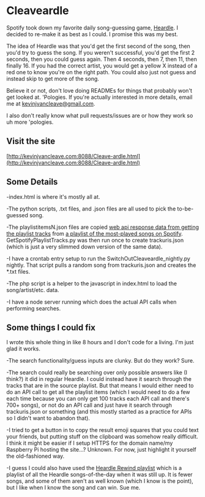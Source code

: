 # Cleaveardle

Spotify took down my favorite daily song-guessing game, [Heardle](https://www.spotify.com/heardle/). I decided to re-make it as best as I could. I promise this was my best.

The idea of Heardle was that you'd get the first second of the song, then you'd try to guess the song. If you weren't successful, you'd get the first 2 seconds, then you could guess again. Then 4 seconds, then 7, then 11, then finally 16. If you had the correct artist, you would get a yellow X instead of a red one to know you're on the right path. You could also just not guess and instead skip to get more of the song.

Believe it or not, don't love doing READMEs for things that probably won't get looked at. 'Pologies. If you're actually interested in more details, email me at [kevinjvancleave@gmail.com](mailto:kevinjvancleave@gmail.com).

I also don't really know what pull requests/issues are or how they work so uh more 'pologies.

## Visit the site
[http://kevinjvancleave.com:8088/Cleave-ardle.html](http://kevinjvancleave.com:8088/Cleave-ardle.html)

## Some Details
-index.html is where it's mostly all at.

-The python scripts, .txt files, and .json files are all used to pick the to-be-guessed song. 

-The playlistitemsN.json files are copied [web api response data from getting the playlist tracks](https://developer.spotify.com/documentation/web-api/reference/get-playlists-tracks) from [a playlist of the most-played songs on Spotify](https://open.spotify.com/playlist/2YRe7HRKNRvXdJBp9nXFza). GetSpotifyPlaylistTracks.py was then run once to create trackuris.json (which is just a very slimmed down version of the same data).

-I have a crontab entry setup to run the SwitchOutCleaveardle_nightly.py nightly. That script pulls a random song from trackuris.json and creates the *.txt files.

-The php script is a helper to the javascript in index.html to load the song/artist/etc. data.

-I have a node server running which does the actual API calls when performing searches.

## Some things I could fix
I wrote this whole thing in like 8 hours and I don't code for a living. I'm just glad it works.

-The search functionality/guess inputs are clunky. But do they work? Sure.

-The search could really be searching over only possible answers like (I think?) it did in regular Heardle. I could instead have it search through the tracks that are in the source playlist. But that means I would either need to do an API call to get all the playlist items (which I would need to do a few each time because you can only get 100 tracks each API call and there's 700+ songs), or not do an API call and just have it search through trackuris.json or something (and this mostly started as a practice for APIs so I didn't want to abandon that).

-I tried to get a button in to copy the result emoji squares that you could text your friends, but putting stuff on the clipboard was somehow really difficult. I think it might be easier if I setup HTTPS for the domain name/my Raspberry Pi hosting the site...? Unknown. For now, just highlight it yourself the old-fashioned way.

-I guess I could also have used the [Heardle Rewind playlist](https://open.spotify.com/playlist/37i9dQZF1DX45XuBi1dgIM) which is a playlist of all the Heardle songs-of-the-day when it was still up. It is fewer songs, and some of them aren't as well known (which I know is the point), but I like when I know the song and can win. Sue me.

